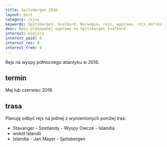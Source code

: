 ```yaml
---
title: Spitsbergen 2016
layout: post
category: rejsy
keywords: Spitsbergen, Svalbard, Norwegia, rejs, wyprawa, rejs morski
desc: Opis planowanej wyprawy na Spitsbergen Svalbard
interest: miejsca
interest_paid: 0
interest_res: 0
interest_free: 9
---
```

Rejs na wyspy północnego atlantyku w 2016.

termin
----------
Maj lub czerwiec 2016.

trasa
--------
Planuję odbyć rejs na jednej z wymienionych poniżej tras:

* Stavanger - Szetlandy - Wyspy Owcze - Islandia
* wokół Islandii
* Islandia - Jan Mayer - Spitsbergen
